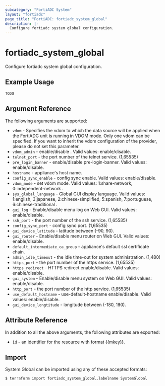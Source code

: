 ```yaml
---
subcategory: "FortiADC System"
layout: "fortiadc"
page_title: "FortiADC: fortiadc_system_global"
description: |-
  Configure fortiadc system global configuration.
---
```


# fortiadc_system_global
Configure fortiadc system global configuration.

## Example Usage
```hcl
TODO
```

## Argument Reference

The following arguments are supported:

* `vdom` - Specifies the vdom to which the data source will be applied when the FortiADC unit is running in VDOM mode. Only one vdom can be specified. If you want to inherit the vdom configuration of the provider, please do not set this parameter.
* `vdom_admin` - enable/disable . Valid values: enable/disable.
* `telnet_port` - the port number of the telnet service. (1,65535)
* `pre_login_banner` - enable/disable pre-login-banner. Valid values: enable/disable.
* `hostname` - appliance's host name. 
* `config_sync_enable` - config sync enable. Valid values: enable/disable.
* `vdom_mode` - set vdom mode. Valid values: 1:share-network, 0:independent-network .
* `sys_global_language` - Global GUI display language. Valid values: 1:english, 3:japanese, 2:chinese-simplified, 5:spanish, 7:portuguese, 6:chinese-traditional .
* `gui_log` - Enable/disable menu log on Web GUI. Valid values: enable/disable.
* `ssh_port` - the port number of the ssh service. (1,65535)
* `config_sync_port` - config sync port. (1,65535)
* `gui_device_latitude` - latitude between (-90, 90). 
* `gui_router` - Enable/disable menu router on Web GUI. Valid values: enable/disable.
* `default_intermediate_ca_group` - appliance's default ssl certificate chain. 
* `admin_idle_timeout` - the idle time-out for system administration. (1,480)
* `https_port` - the port number of the https service. (1,65535)
* `https_redirect` - HTTPS redirect enable/disable. Valid values: enable/disable.
* `gui_system` - Enable/disable menu system on Web GUI. Valid values: enable/disable.
* `http_port` - the port number of the http service. (1,65535)
* `use_default_hostname` - use-default-hostname enable/disable. Valid values: enable/disable.
* `gui_device_longtitude` - longitude between (-180, 180). 

## Attribute Reference

In addition to all the above arguments, the following attributes are exported:
* `id` - an identifier for the resource with format {{mkey}}.

## Import
 System Global can be imported using any of these accepted formats:
```
$ terraform import fortiadc_system_global.labelname SystemGlobal
```

